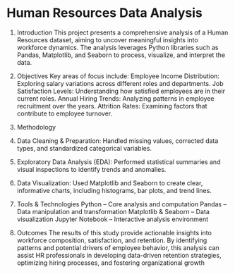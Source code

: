 # Human Resources Data Analysis
1. Introduction
This project presents a comprehensive analysis of a Human Resources dataset, aiming to uncover meaningful insights into workforce dynamics. The analysis leverages Python libraries such as Pandas, Matplotlib, and Seaborn to process, visualize, and interpret the data.

2. Objectives
Key areas of focus include:
Employee Income Distribution: Exploring salary variations across different roles and departments.
Job Satisfaction Levels: Understanding how satisfied employees are in their current roles.
Annual Hiring Trends: Analyzing patterns in employee recruitment over the years.
Attrition Rates: Examining factors that contribute to employee turnover.

3. Methodology
  1. Data Cleaning & Preparation: Handled missing values, corrected data types, and standardized categorical variables.
  2. Exploratory Data Analysis (EDA): Performed statistical summaries and visual inspections to identify trends and anomalies.
  3. Data Visualization: Used Matplotlib and Seaborn to create clear, informative charts, including histograms, bar plots, and trend lines.

4. Tools & Technologies
Python – Core analysis and computation
Pandas – Data manipulation and transformation
Matplotlib & Seaborn – Data visualization
Jupyter Notebook – Interactive analysis environment

5. Outcomes
The results of this study provide actionable insights into workforce composition, satisfaction, and retention. By identifying patterns and potential drivers of employee behavior, this analysis can assist HR professionals in developing data-driven retention strategies, optimizing hiring processes, and fostering organizational growth
